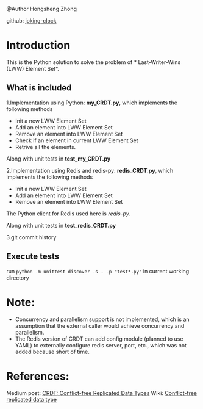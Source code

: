 @Author Hongsheng Zhong

github: [joking-clock](https://github.com/joking-clock)

# Introduction
This is the Python solution to solve the problem of * Last-Writer-Wins (LWW) Element Set*.

## What is included
1.Implementation using Python: **my_CRDT.py**, which implements the following methods
- Init a new LWW Element Set
- Add an element into LWW Element Set
- Remove an element into LWW Element Set
- Check if an element in current LWW Element Set
- Retrive all the elements.

Along with unit tests in **test_my_CRDT.py**

2.Implementation using Redis and redis-py: **redis_CRDT.py**, which implements the following methods
- Init a new LWW Element Set
- Add an element into LWW Element Set
- Remove an element into LWW Element Set

The Python client for Redis used here is *redis-py*.

Along with unit tests in **test_redis_CRDT.py**

3.git commit history

## Execute tests
run `python -m unittest discover -s . -p "test*.py"` in current working directory


# Note:
- Concurrency and parallelism support is not implemented, which is an assumption that the external caller would achieve concurrency and parallelism.
- The Redis version of CRDT can add config module (planned to use YAML) to externally configure redis server, port, etc., which was not added because short of time.

# References:
Medium post: [CRDT: Conflict-free Replicated Data Types](https://medium.com/@amberovsky/crdt-conflict-free-replicated-data-types-b4bfc8459d26)
Wiki: [Conflict-free replicated data type](https://en.wikipedia.org/wiki/Conflict-free_replicated_data_type#cite_note-2011CRDTSurvey-2)